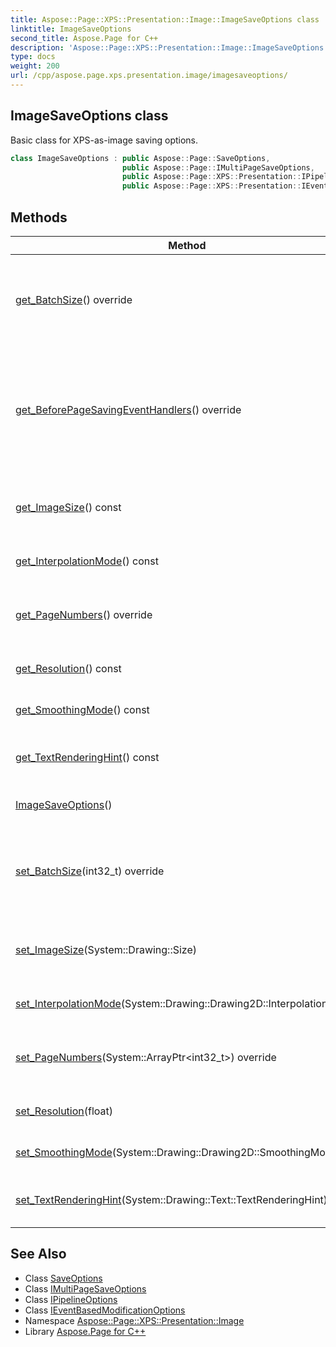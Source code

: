 ```yaml
---
title: Aspose::Page::XPS::Presentation::Image::ImageSaveOptions class
linktitle: ImageSaveOptions
second_title: Aspose.Page for C++
description: 'Aspose::Page::XPS::Presentation::Image::ImageSaveOptions class. Basic class for XPS-as-image saving options in C++.'
type: docs
weight: 200
url: /cpp/aspose.page.xps.presentation.image/imagesaveoptions/
---
```

## ImageSaveOptions class


Basic class for XPS-as-image saving options.

```cpp
class ImageSaveOptions : public Aspose::Page::SaveOptions,
                         public Aspose::Page::IMultiPageSaveOptions,
                         public Aspose::Page::XPS::Presentation::IPipelineOptions,
                         public Aspose::Page::XPS::Presentation::IEventBasedModificationOptions
```

## Methods

| Method | Description |
| --- | --- |
| [get_BatchSize](./get_batchsize/)() override | Specifies the size of a portion of pages to pass from node to node. |
| [get_BeforePageSavingEventHandlers](./get_beforepagesavingeventhandlers/)() override | The collection of event handlers that performs modifications to an [XPS](../../aspose.page.xps/) page just before it is saved. |
| [get_ImageSize](./get_imagesize/)() const | Gets/sets the size of the output images in pixels. |
| [get_InterpolationMode](./get_interpolationmode/)() const | Gets/sets the interpolation mode. |
| [get_PageNumbers](./get_pagenumbers/)() override | Gets/sets the array of numbers of pages to convert. |
| [get_Resolution](./get_resolution/)() const | Gets/sets the image resolution. |
| [get_SmoothingMode](./get_smoothingmode/)() const | Gets/sets the smoothing mode. |
| [get_TextRenderingHint](./get_textrenderinghint/)() const | Gets/sets the text rendering hint. |
| [ImageSaveOptions](./imagesaveoptions/)() | Creates new instance of options. |
| [set_BatchSize](./set_batchsize/)(int32_t) override | Specifies the size of a portion of pages to pass from node to node. |
| [set_ImageSize](./set_imagesize/)(System::Drawing::Size) | Gets/sets the size of the output images in pixels. |
| [set_InterpolationMode](./set_interpolationmode/)(System::Drawing::Drawing2D::InterpolationMode) | Gets/sets the interpolation mode. |
| [set_PageNumbers](./set_pagenumbers/)(System::ArrayPtr\<int32_t\>) override | Gets/sets the array of numbers of pages to convert. |
| [set_Resolution](./set_resolution/)(float) | Gets/sets the image resolution. |
| [set_SmoothingMode](./set_smoothingmode/)(System::Drawing::Drawing2D::SmoothingMode) | Gets/sets the smoothing mode. |
| [set_TextRenderingHint](./set_textrenderinghint/)(System::Drawing::Text::TextRenderingHint) | Gets/sets the text rendering hint. |
## See Also

* Class [SaveOptions](../../aspose.page/saveoptions/)
* Class [IMultiPageSaveOptions](../../aspose.page/imultipagesaveoptions/)
* Class [IPipelineOptions](../../aspose.page.xps.presentation/ipipelineoptions/)
* Class [IEventBasedModificationOptions](../../aspose.page.xps.presentation/ieventbasedmodificationoptions/)
* Namespace [Aspose::Page::XPS::Presentation::Image](../)
* Library [Aspose.Page for C++](../../)
